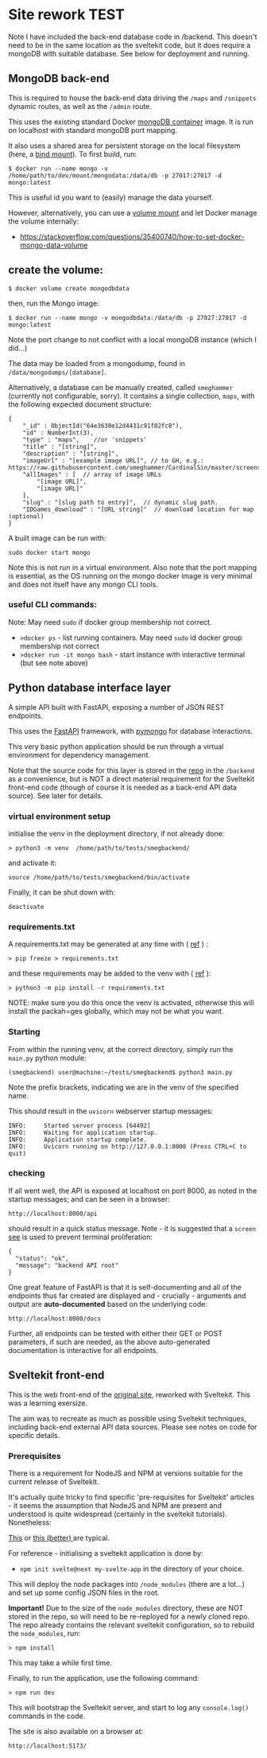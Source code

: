 # Site rework TEST

Note I have included the back-end database code in /backend. This doesn't need to be in the same location as the sveltekit code, but it does require a mongoDB with suitable database. See below for deployment and running.


## MongoDB back-end
This is required to house the back-end data driving the `/maps` and `/snippets` dynamic routes, as well as the `/admin` route.

This uses the existing standard Docker [mongoDB container](https://hub.docker.com/_/mongo) image.
It is run on localhost with standard mongoDB port mapping. 

It also uses a shared area for persistent storage on the local filesystem (here, a [bind mount](https://docs.docker.com/engine/storage/bind-mounts/)). To first build, run:

`$ docker run --name mongo -v /home/path/to/dev/mount/mongodata:/data/db -p 27017:27017 -d mongo:latest`

This is useful id you want to (easily) manage the data yourself. 

However, alternatively, you can use a [volume mount](https://docs.docker.com/engine/storage/#volume-mounts) and let Docker manage the volume internally:

 - https://stackoverflow.com/questions/35400740/how-to-set-docker-mongo-data-volume

## create the volume:

`$ docker volume create mongodbdata`

then, run the Mongo image:

`$ docker run --name mongo -v mongodbdata:/data/db -p 27027:27017 -d mongo:latest`

Note the port change to not conflict with a local mongoDB instance (which I did...)

The data may be loaded from a mongodump, found in `/data/mongodumps/[database]`.

Alternatively, a database can be manually created, called `smeghammer` (currently not configurable, sorry). It contains a single collection, `maps`, with the following expected document structure:

```
{
    "_id" : ObjectId("64e3630e12d4431c91f02fc0"),
    "id" : NumberInt(3),
    "type" : "maps",    //or 'snippets'
    "title" : "[string]",
    "description" : "[string]",
    "imageUrl" : "[example image URL]", // to GH, e.g.: https://raw.githubusercontent.com/smeghammer/CardinalSin/master/screenshots/2.png
    "allImages" : [  // array of image URLs
        "[image URL]",
        "[image URL]"
    ],
    "slug" : "[slug path to entry]",  // dynamic slug path. 
    "IDGames_download" : "[URL string]"  // download location for map (optional)
}

```

A built image can be run with:

`sudo docker start mongo`

Note this is not run in a virtual environment. Also note that the port mapping is essential, as the OS running on the mongo docker image is very minimal and does not itself have any mongo CLI tools.

### useful CLI commands:

Note: May need `sudo` if docker group membership not correct.

 - `>docker ps` - list running containers. May need `sudo` id docker group membership not correct
 - `>docker run -it mongo bash` - start instance with interactive terminal (but see note above)


## Python database interface layer
A simple API built with FastAPI, exposing a number of JSON REST endpoints.

This uses the [FastAPI](https://fastapi.tiangolo.com/) framework, with [pymongo](https://pymongo.readthedocs.io/en/stable/) for database interactions.

This very basic python application should be run through a virtual environment for dependency management.

Note that the source code for this layer is stored in the [repo](https://github.com/smeghammer/site_as_svelte) in the `/backend` as a convenience, but is NOT a direct material requirement for the Sveltekit front-end code (though of course it is needed as a back-end API data source). See later for details.


### virtual environment setup

initialise the venv in the deployment directory, if not already done:

`> python3 -m venv  /home/path/to/tests/smegbackend/`

and activate it:

`source /home/path/to/tests/smegbackend/bin/activate`

Finally, it can be shut down with:

`deactivate`

### requirements.txt

A requirements.txt may be generated at any time with ( [ref](https://learnpython.com/blog/python-requirements-file/) ) :

`> pip freeze > requirements.txt`

and these requirements may be added to the venv with ( [ref](https://packaging.python.org/en/latest/guides/installing-using-pip-and-virtual-environments/#using-requirements-files) ):

`> python3 -m pip install -r requirements.txt`

NOTE: make sure you do this once the venv is activated, otherwise this will install the packah=ges globally, which may not be what you want.


### Starting

From within the running venv, at the correct directory, simply run the `main.py` python module:

`(smegbackend) user@machine:~/tests/smegbackend$ python3 main.py`

Note the prefix brackets, indicating we are in the venv of the specified name.

This should result in the `uvicorn` webserver startup messages:

```
INFO:     Started server process [64492]
INFO:     Waiting for application startup.
INFO:     Application startup complete.
INFO:     Uvicorn running on http://127.0.0.1:8000 (Press CTRL+C to quit)
```


### checking

If all went well, the API is exposed at localhost on port 8000, as noted in the startup messages; and can be seen in a browser:

`http://localhost:8000/api`

should result in a quick status message. Note - it is suggested that a `screen` [see](https://www.fullstackpython.com/screen.html) is used to prevent terminal proliferation:

```
{
  "status": "ok",
  "message": "backend API root"
}
```

One great feature of FastAPI is that it is self-documenting and all of the endpoints thus far created are displayed and - crucially - arguments and output are **auto-documented** based on the underlying code:

`http://localhost:8000/docs`

Further, all endpoints can be tested with either their GET or POST parameters, if such are needed, as the above auto-generated documentation is interactive for all endpoints.


## Sveltekit front-end

This is the web front-end of the [original site](https://www.smeghammer.com), reworked with Sveltekit. This was a learning exersize.

The aim was to recreate as much as possible using Sveltekit techniques, including back-end external API data sources. Please see notes on code for specific details.

### Prerequisites
There is a requirement for NodeJS and NPM at versions suitable for the current release of Sveltekit. 

It's actually quite tricky to find specific 'pre-requisites for Sveltekit' articles - it seems the assumption that NodeJS and NPM are present and understood is quite widespread (certainly in the sveltekit tutorials). Nonetheless:

[This](https://developer.mozilla.org/en-US/docs/Learn/Tools_and_testing/Client-side_JavaScript_frameworks/Svelte_getting_started#requirements) or [this (better) ](https://hackernoon.com/getting-started-building-a-svelte-app-with-sveltekit) are typical. 

For reference - initialising a sveltekit application is done by:

 - `npm init svelte@next my-svelte-app` in the directory of your choice.

This will deploy the node packages into `/node_modules` (there are a lot...) and set up some config JSON files in the root.


**Important!** Due to the size of the `node_modules` directory, these are NOT stored in the repo, so will need to be re-reployed for a newly cloned repo. The repo already contains the relevant sveltekit configuration, so to rebuild the `node_modules`, run:

`> npm install`

This may take a while first time.

Finally, to run the application, use the following command:

`> npm run dev`

This will bootstrap the Sveltekit server, and start to log any `console.log()` commands in the code.

The site is also available on a browser at:

`http://localhost:5173/`







